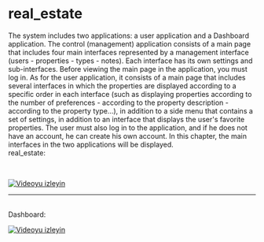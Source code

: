 # real_estate
The system includes two applications: a user application and a Dashboard application. The control (management) application consists of a main page that includes four main interfaces represented by a management interface (users - properties - types - notes). Each interface has its own settings and sub-interfaces. Before viewing the main page in the application, you must log in. As for the user application, it consists of a main page that includes several interfaces in which the properties are displayed according to a specific order in each interface (such as displaying properties according to the number of preferences - according to the property description - according to the property type...), in addition to a side menu that contains a set of settings, in addition to an interface that displays the user's favorite properties. The user must also log in to the application, and if he does not have an account, he can create his own account. In this chapter, the main interfaces in the two applications will be displayed.
<br>
real_estate:

<br>

[![Videoyu izleyin](https://i9.ytimg.com/vi_webp/2k4j2sjad9o/mq2.webp?sqp=CNiNyLkG-oaymwEmCMACELQB8quKqQMa8AEB-AH-CYAC0AWKAgwIABABGGUgZShUMA8=&rs=AOn4CLC9MPp6LDZBbIax1IRSmlDfRm3hUA)](https://youtu.be/2k4j2sjad9o)


<hr>
<br>
Dashboard:


[![Videoyu izleyin](https://i9.ytimg.com/vi/7e5b7OrEx7w/mqdefault.jpg?sqp=CND_x7kG-oaymwEmCMACELQB8quKqQMa8AEB-AH-CYAC0AWKAgwIABABGBMgJyh_MA8=&rs=AOn4CLDdG3wtb6ojdB-58r-ShiEcVPrifQ)](https://youtu.be/7e5b7OrEx7w)


